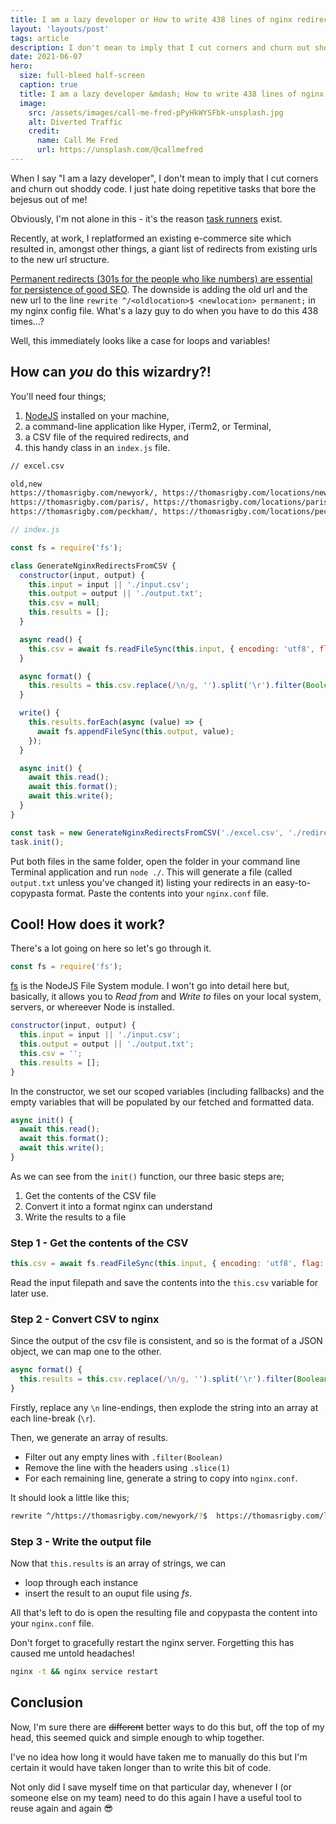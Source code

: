 ```yaml
---
title: I am a lazy developer or How to write 438 lines of nginx redirects
layout: 'layouts/post'
tags: article
description: I don't mean to imply that I cut corners and churn out shoddy code. I just hate doing repetitive tasks that bore the bejesus out of me.
date: 2021-06-07
hero:
  size: full-bleed half-screen
  caption: true
  title: I am a lazy developer &mdash; How to write 438 lines of nginx redirects
  image:
    src: /assets/images/call-me-fred-pPyHkWYSFbk-unsplash.jpg
    alt: Diverted Traffic
    credit:
      name: Call Me Fred
      url: https://unsplash.com/@callmefred
---
```


When I say "I am a lazy developer", I don't mean to imply that I cut corners and churn out shoddy code. I just hate doing repetitive tasks that bore the bejesus out of me!

Obviously, I'm not alone in this - it's the reason [task runners](https://www.smashingmagazine.com/2016/06/harness-machines-productive-task-runners/) exist.

Recently, at work, I replatformed an existing e-commerce site which resulted in, amongst other things, a giant list of redirects from existing urls to the new url structure.

[Permanent redirects (301s for the people who like numbers) are essential for persistence of good SEO](https://moz.com/learn/seo/redirection). The downside is adding the old url and the new url to the line `rewrite ^/<oldlocation>$ <newlocation> permanent;` in my nginx config file. What's a lazy guy to do when you have to do this 438 times&hellip;?

Well, this immediately looks like a case for loops and variables!

## How can _you_ do this wizardry?!

You'll need four things;

1. [NodeJS](https://nodejs.org/en/) installed on your machine,
2. a command-line application like Hyper, iTerm2, or Terminal,
2. a CSV file of the required redirects, and
3. this handy class in an `index.js` file.

```bash
// excel.csv

old,new
https://thomasrigby.com/newyork/, https://thomasrigby.com/locations/newyork/
https://thomasrigby.com/paris/, https://thomasrigby.com/locations/paris/
https://thomasrigby.com/peckham/, https://thomasrigby.com/locations/peckham/
```

```js
// index.js

const fs = require('fs');

class GenerateNginxRedirectsFromCSV {
  constructor(input, output) {
    this.input = input || './input.csv';
    this.output = output || './output.txt';
    this.csv = null;
    this.results = [];
  }

  async read() {
    this.csv = await fs.readFileSync(this.input, { encoding: 'utf8', flag: 'r' });
  }

  async format() {
    this.results = this.csv.replace(/\n/g, '').split('\r').filter(Boolean).slice(1).map((x) => `rewrite ^/${x.split(',')[0]}?$ ${x.split(',')[1]} permanent;\n` );
  }

  write() {
    this.results.forEach(async (value) => {
      await fs.appendFileSync(this.output, value);
    });
  }

  async init() {
    await this.read();
    await this.format();
    await this.write();
  }
}

const task = new GenerateNginxRedirectsFromCSV('./excel.csv', './redirects.txt');
task.init();


```

Put both files in the same folder, open the folder in your command line Terminal application and run `node ./`. This will generate a file (called `output.txt` unless you've changed it) listing your redirects in an easy-to-copypasta format. Paste the contents into your `nginx.conf` file.

## Cool! How does it work?

There's a lot going on here so let's go through it.

```js
const fs = require('fs');
```

[fs](https://nodejs.org/api/fs.html) is the NodeJS File System module. I won't go into detail here but, basically, it allows you to _Read from_ and _Write to_ files on your local system, servers, or whereever Node is installed.

```js
constructor(input, output) {
  this.input = input || './input.csv';
  this.output = output || './output.txt';
  this.csv = '';
  this.results = [];
}
```

In the constructor, we set our scoped variables (including fallbacks) and the empty variables that will be populated by our fetched and formatted data.

```js
async init() {
  await this.read();
  await this.format();
  await this.write();
}
```

As we can see from the `init()` function, our three basic steps are;

1. Get the contents of the CSV file
2. Convert it into a format nginx can understand
3. Write the results to a file

### Step 1 - Get the contents of the CSV

```js
this.csv = await fs.readFileSync(this.input, { encoding: 'utf8', flag: 'r' });
```

Read the input filepath and save the contents into the `this.csv` variable for later use.

### Step 2 - Convert CSV to nginx

Since the output of the csv file is consistent, and so is the format of a JSON object, we can map one to the other.

```js
async format() {
  this.results = this.csv.replace(/\n/g, '').split('\r').filter(Boolean).slice(1).map((x) => `rewrite ^/${x.split(',')[0]}?$ ${x.split(',')[1]} permanent;\n` );
}
```

Firstly, replace any `\n` line-endings, then explode the string into an array at each line-break (`\r`).

Then, we generate an array of results.

- Filter out any empty lines with `.filter(Boolean)`
- Remove the line with the headers using `.slice(1)`
- For each remaining line, generate a string to copy into `nginx.conf`.

It should look a little like this;

```bash
rewrite ^/https://thomasrigby.com/newyork/?$  https://thomasrigby.com/locations/newyork/ permanent;
```

### Step 3 - Write the output file

Now that `this.results` is an array of strings, we can 

- loop through each instance
- insert the result to an ouput file using _fs_.

All that's left to do is open the resulting file and copypasta the content into your `nginx.conf` file.

Don't forget to gracefully restart the nginx server. Forgetting this has caused me untold headaches!

```bash
nginx -t && nginx service restart
```

## Conclusion
Now, I'm sure there are ~~different~~ better ways to do this but, off the top of my head, this seemed quick and simple enough to whip together.

I've no idea how long it would have taken me to manually do this but I'm certain it would have taken longer than to write this bit of code.

Not only did I save myself time on that particular day, whenever I (or someone else on my team) need to do this again I have a useful tool to reuse again and again 😎
